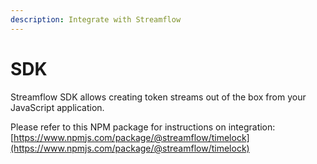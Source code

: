 ```yaml
---
description: Integrate with Streamflow
---
```


# SDK

Streamflow SDK allows creating token streams out of the box from your JavaScript application.

Please refer to this NPM package for instructions on integration: [https://www.npmjs.com/package/@streamflow/timelock](https://www.npmjs.com/package/@streamflow/timelock)
